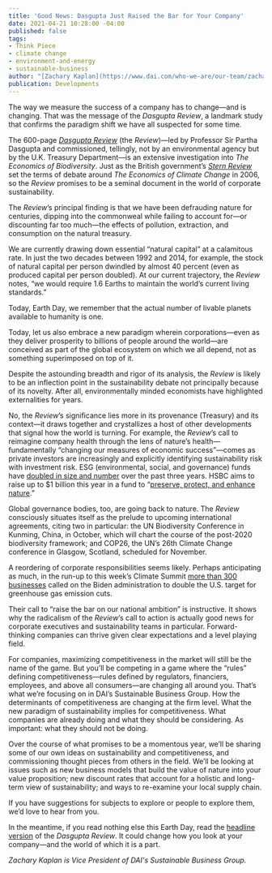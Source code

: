 ```yaml
---
title: 'Good News: Dasgupta Just Raised the Bar for Your Company'
date: 2021-04-21 10:28:00 -04:00
published: false
tags:
- Think Piece
- climate change
- environment-and-energy
- sustainable-business
author: "[Zachary Kaplan](https://www.dai.com/who-we-are/our-team/zachary-kaplan)"
publication: Developments
---
```


The way we measure the success of a company has to change—and is changing. That was the message of the *Dasgupta Review*, a landmark study that confirms the paradigm shift we have all suspected for some time. 

The 600-page [*Dasgupta Review*](https://www.gov.uk/government/publications/final-report-the-economics-of-biodiversity-the-dasgupta-review) (the *Review*)—led by Professor Sir Partha Dasgupta and commissioned, tellingly, not by an environmental agency but by the U.K. Treasury Department—is an extensive investigation into *The Economics of Biodiversity*. Just as the British government’s [*Stern Review*](https://www.lse.ac.uk/granthaminstitute/publication/the-economics-of-climate-change-the-stern-review/) set the terms of debate around *The Economics of Climate Change* in 2006, so the *Review* promises to be a seminal document in the world of corporate sustainability.







The *Review*’s principal finding is that we have been defrauding nature for centuries, dipping into the commonweal while failing to account for—or discounting far too much—the effects of pollution, extraction, and consumption on the natural treasury. 

We are currently drawing down essential “natural capital” at a calamitous rate. In just the two decades between 1992 and 2014, for example, the stock of natural capital per person dwindled by almost 40 percent (even as produced capital per person doubled). At our current trajectory, the *Review* notes, “we would require 1.6 Earths to maintain the world’s current living standards.”

Today, Earth Day, we remember that the actual number of livable planets available to humanity is one. 

Today, let us also embrace a new paradigm wherein corporations—even as they deliver prosperity to billions of people around the world—are conceived as part of the global ecosystem on which we all depend, not as something superimposed on top of it.

Despite the astounding breadth and rigor of its analysis, the *Review* is likely to be an inflection point in the sustainability debate not principally because of its novelty. After all, environmentally minded economists have highlighted externalities for years. 

No, the *Review*’s significance lies more in its provenance (Treasury) and its context—it draws together and crystallizes a host of other developments that signal how the world is turning. For example, the *Review*’s call to reimagine company health through the lens of nature’s health—fundamentally “changing our measures of economic success”—comes as private investors are increasingly and explicitly identifying sustainability risk with investment risk. ESG (environmental, social, and governance) funds have [doubled in size and number](https://www.cnbc.com/2020/09/02/esg-index-funds-hit-250-billion-as-us-investor-role-in-boom-grows.html) over the past three years. HSBC aims to raise up to $1 billion this year in a fund to “[preserve, protect, and enhance nature](https://www.reuters.com/article/us-climate-change-hsbc-pollination-idUSKBN25M1IY).”

Global governance bodies, too, are going back to nature. The *Review* consciously situates itself as the prelude to upcoming international agreements, citing two in particular: the UN Biodiversity Conference in Kunming, China, in October, which will chart the course of the post-2020 biodiversity framework; and COP26, the UN’s 26th Climate Change conference in Glasgow, Scotland, scheduled for November. 

A reordering of corporate responsibilities seems likely. Perhaps anticipating as much, in the run-up to this week’s Climate Summit [more than 300 businesses](https://www.wemeanbusinesscoalition.org/ambitious-u-s-2030-ndc/) called on the Biden administration to double the U.S. target for greenhouse gas emission cuts.

Their call to “raise the bar on our national ambition” is instructive. It shows why the radicalism of the *Review*’s call to action is actually good news for corporate executives and sustainability teams in particular. Forward-thinking companies can thrive given clear expectations and a level playing field.

For companies, maximizing competitiveness in the market will still be the name of the game. But you’ll be competing in a game where the “rules” defining competitiveness—rules defined by regulators, financiers, employees, and above all consumers—are changing all around you.
That’s what we’re focusing on in DAI’s Sustainable Business Group. How the determinants of competitiveness are changing at the firm level. What the new paradigm of sustainability implies for competitiveness. What companies are already doing and what they should be considering. As important: what they should not be doing.

Over the course of what promises to be a momentous year, we’ll be sharing some of our own ideas on sustainability and competitiveness, and commissioning thought pieces from others in the field. We’ll be looking at issues such as new business models that build the value of nature into your value proposition; new discount rates that account for a holistic and long-term view of sustainability; and ways to re-examine your local supply chain. 

If you have suggestions for subjects to explore or people to explore them, we’d love to hear from you. 

In the meantime, if you read nothing else this Earth Day, read the [headline version](https://assets.publishing.service.gov.uk/government/uploads/system/uploads/attachment_data/file/957629/Dasgupta_Review_-_Headline_Messages.pdf) of the *Dasgupta Review*. It could change how you look at your company—and the world of which it is a part.

*Zachary Kaplan is Vice President of DAI's Sustainable Business Group.*